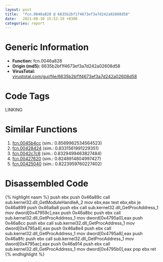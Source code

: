 ```yaml
---
layout: post
title:  "fcn.0046a828 @ 6635b2bf1f4673ef3a7d242a02608d58"
date:   2021-08-30 15:52:19 +0300
categories: report
---
```


# Generic Information
- **Function:** fcn.0046a828
- **Origin (md5):** 6635b2bf1f4673ef3a7d242a02608d58
- **VirusTotal:** [virustotal.com/gui/file/6635b2bf1f4673ef3a7d242a02608d58][virustotal_ref]

# Code Tags
<span class="tag" id="LINKING">LINKING</span>


# Similar Functions

1. [fcn.0045b4cc][similar_1_ref] (sim.: 0.8569962534564523)
2. [fcn.00428424][similar_2_ref] (sim.: 0.8331561991229351)
3. [fcn.0042c7c8][similar_3_ref] (sim.: 0.8329499463827484)
4. [fcn.00427620][similar_4_ref] (sim.: 0.8248914804997427)
5. [fcn.00425040][similar_5_ref] (sim.: 0.8223959760227402)


# Disassembled Code

{% highlight nasm %}
push ebx
push 0x46a89c
call sub.kernel32.dll_GetModuleHandleA_2
mov ebx,eax
test ebx,ebx
je 0x46a899
push 0x46a8a8
push ebx
call sub.kernel32.dll_GetProcAddress_1
mov dword[0x47959c],eax
push 0x46a8bc
push ebx
call sub.kernel32.dll_GetProcAddress_1
mov dword[0x4795a0],eax
push 0x46a8cc
push ebx
call sub.kernel32.dll_GetProcAddress_1
mov dword[0x4795a4],eax
push 0x46a8e4
push ebx
call sub.kernel32.dll_GetProcAddress_1
mov dword[0x4795a8],eax
push 0x46a8fc
push ebx
call sub.kernel32.dll_GetProcAddress_1
mov dword[0x4795ac],eax
push 0x46a914
push ebx
call sub.kernel32.dll_GetProcAddress_1
mov dword[0x4795b0],eax
pop ebx
ret 
{% endhighlight %}


[similar_1_ref]: /report/fcn.0045b4cc@27f3ad32e2eddc62e5434f19748fa0be
[similar_2_ref]: /report/fcn.00428424@27f3ad32e2eddc62e5434f19748fa0be
[similar_3_ref]: /report/fcn.0042c7c8@6635b2bf1f4673ef3a7d242a02608d58
[similar_4_ref]: /report/fcn.00427620@8aa4eec8eb0ac35fe10d9e0394d3dbe4
[similar_5_ref]: /report/fcn.00425040@2ba145d6678d721baeb8d825fab7c600
[virustotal_ref]: https://www.virustotal.com/gui/file/6635b2bf1f4673ef3a7d242a02608d58